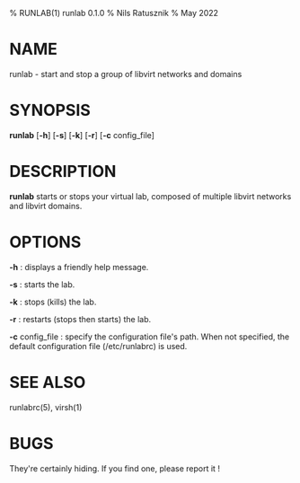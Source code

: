 % RUNLAB(1) runlab 0.1.0
% Nils Ratusznik
% May 2022

# NAME
runlab  - start and stop a group of libvirt networks and domains

# SYNOPSIS

**runlab** [**-h**] [**-s**] [**-k**] [**-r**] [**-c** config_file]

# DESCRIPTION

**runlab** starts or stops your virtual lab, composed of multiple libvirt
networks and libvirt domains.

# OPTIONS

**-h**
: displays a friendly help message.

**-s**
: starts the lab.

**-k**
: stops (kills) the lab.

**-r**
: restarts (stops then starts) the lab.

**-c** config_file
: specify the configuration file's path. When not specified, the default
configuration file (/etc/runlabrc) is used.

# SEE ALSO

runlabrc(5), virsh(1)

# BUGS

They're certainly hiding. If you find one, please report it !
